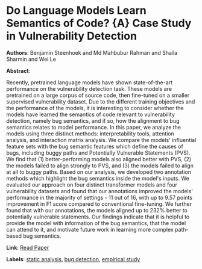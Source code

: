 # Do Language Models Learn Semantics of Code? {A} Case Study in Vulnerability Detection

**Authors**: Benjamin Steenhoek and Md Mahbubur Rahman and Shaila Sharmin and Wei Le

**Abstract**:

Recently, pretrained language models have shown state-of-the-art performance on the vulnerability detection task. These models are pretrained on a large corpus of source code, then fine-tuned on a smaller supervised vulnerability dataset. Due to the different training objectives and the performance of the models, it is interesting to consider whether the models have learned the semantics of code relevant to vulnerability detection, namely bug semantics, and if so, how the alignment to bug semantics relates to model performance. In this paper, we analyze the models using three distinct methods: interpretability tools, attention analysis, and interaction matrix analysis. We compare the models' influential feature sets with the bug semantic features which define the causes of bugs, including buggy paths and Potentially Vulnerable Statements (PVS). We find that (1) better-performing models also aligned better with PVS, (2) the models failed to align strongly to PVS, and (3) the models failed to align at all to buggy paths. Based on our analysis, we developed two annotation methods which highlight the bug semantics inside the model's inputs. We evaluated our approach on four distinct transformer models and four vulnerability datasets and found that our annotations improved the models' performance in the majority of settings - 11 out of 16, with up to 9.57 points improvement in F1 score compared to conventional fine-tuning. We further found that with our annotations, the models aligned up to 232% better to potentially vulnerable statements. Our findings indicate that it is helpful to provide the model with information of the bug semantics, that the model can attend to it, and motivate future work in learning more complex path-based bug semantics.

**Link**: [Read Paper](https://doi.org/10.48550/arXiv.2311.04109)

**Labels**: [static analysis](../../labels/static_analysis.md), [bug detection](../../labels/bug_detection.md), [empirical study](../../labels/empirical_study.md)
